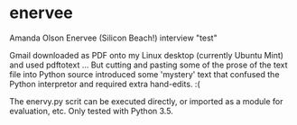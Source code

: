 # enervee
Amanda Olson Enervee (Silicon Beach!) interview "test"

Gmail downloaded as PDF onto my Linux desktop (currently Ubuntu Mint) and used pdftotext ...
But cutting and pasting some of the prose of the text file into Python source introduced
some 'mystery' text that confused the Python interpretor and required extra hand-edits. :(

The enervy.py scrit can be executed directly, or imported as a module for evaluation, etc.
Only tested with Python 3.5.


